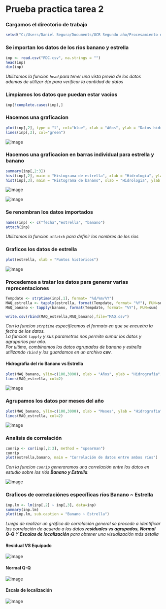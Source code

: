 # Prueba practica tarea 2 



### Cargamos el directorio de trabajo
```R
setwd("C:/Users/Daniel Segura/Documents/UCR Segundo año/Procesamiento de datos geograficos/")
```

### Se importan los datos de los rios banano y estrella
```R
inp <- read.csv("FDC.csv", na.strings = "")
head(inp)
dim(inp)
```

_Utilizamos la funcion ```head``` para tener una vista previa de los datos_  
_ademas de utilizar ```dim``` para verificar la cantidad de datos_

### Limpiamos los datos que puedan estar vacios
```R
inp[!complete.cases(inp),]
```

### Hacemos una graficacion 
```R
plot(inp[,2], type = "l", col="blue", xlab = "Años", ylab = "Datos hidrografico", sub = "En azul datos para estrella y el verde para banano")
lines(inp[,3], col="green")
```
![image](https://user-images.githubusercontent.com/82825982/119064964-c15a7d80-b999-11eb-86f4-75a5c5d390e3.png)


### Hacemos una graficacion en barras individual para estrella y banano
```R
summary(inp[,2:3])
hist(inp[,2], main = "Histograma de estrella", xlab = "Hidrologia", ylab = "Frecuencia")
hist(inp[,3], main = "Histograma de banano", xlab = "Hidrologia", ylab = "Frecuencia")
```
![image](https://user-images.githubusercontent.com/82825982/119065454-ce2ba100-b99a-11eb-8e57-a84d43fb0d8c.png)

![image](https://user-images.githubusercontent.com/82825982/119065419-b3592c80-b99a-11eb-9608-0b1177459902.png)

### Se renombran los datos importados
```R
names(inp) <- c("fecha","estrella", "banano")
attach(inp)
```
_Utilizamos la funcion ```attatch``` para definir los nombres de los ríos_  

### Graficos los datos de estrella
```R
plot(estrella, xlab = "Puntos historicos")
```
![image](https://user-images.githubusercontent.com/82825982/119066403-eef4f600-b99c-11eb-8606-2df0c9fe2288.png)

### Procedemoa a tratar los datos para generar varias reprecentaciones
```R
Tempdate <- strptime(inp[,1], format= "%d/%m/%Y")
MAQ_estrella <- tapply(estrella, format(Tempdate, format= "%Y"), FUN=sum)
MAQ_banano <- tapply(banano, format(Tempdate, format= "%Y"), FUN=sum)

write.csv(rbind(MAQ_estrella,MAQ_banano),file="MAQ.csv")
```
_Con la funcion ```strptime``` especificamos el formato en que se encuetra la fecha de los datos._  
_La funcion ```tapply``` y sus parametros nos permite sumar los datos y agruparlos por año._  
_Por ultimo, combinamos los datos agrupados de banano y estrella utilizando ```rbind``` y los guardamos en un archivo **csv**._

#### Hidrografia del rio Banano vs Estrella
```R
plot(MAQ_banano, ylim=c(100,3000), xlab = "Años", ylab = "Hidrografia", main = "Rio Banano vr Estrella")
lines(MAQ_estrella, col=2)
```
![image](https://user-images.githubusercontent.com/82825982/119068223-f74f3000-b9a0-11eb-845b-12ec3d430254.png)

### Agrupamos los datos por meses del año
```R
plot(MAQ_banano, ylim=c(100,3000), xlab = "Meses", ylab = "Hidrografia", main = "Rio Banano vs Estrella")
lines(MAQ_estrella, col=2)
```
![image](https://user-images.githubusercontent.com/82825982/119068288-1fd72a00-b9a1-11eb-887f-801ef3030858.png)

### Analisis de correlación 
```R
conrip <- cor(inp[,2:3], method = "spearman")
conrip
plot(estrella,banano, main = "Correlación de datos entre ambos ríos")
```
_Con la funcion ```conrip``` generaramos una correlación entre los datos en estudio sobre los riós __Banano y Estrella__._  

![image](https://user-images.githubusercontent.com/82825982/119069193-e8697d00-b9a2-11eb-9db1-0059592b652e.png)  

### Graficos de correlaciónes específicas ríos Banano ~ Estrella
```R 
inp.lm <- lm(inp[,2] ~ inp[,3], data=inp)
summary(inp.lm)
plot(inp.lm, sub.caption = "Banano ~ Estrella")
```
_Luego de realizar un gráfico de correlación general se procede a identificar las correlación de acuerdo a los datos __residuales vs agrupados__, __Normal Q-Q__ Y __Escalas de localización__ para obtener una visualización más detalla_

#### Residual VS Equipado  
![image](https://user-images.githubusercontent.com/82825982/119070121-a2151d80-b9a4-11eb-9eff-4637ed326ec4.png)

#### Normal Q-Q  
![image](https://user-images.githubusercontent.com/82825982/119070170-b527ed80-b9a4-11eb-98f7-53862ef1d4be.png)

#### Escala de localización 
![image](https://user-images.githubusercontent.com/82825982/119070238-d557ac80-b9a4-11eb-8a1a-be1055186da4.png)



